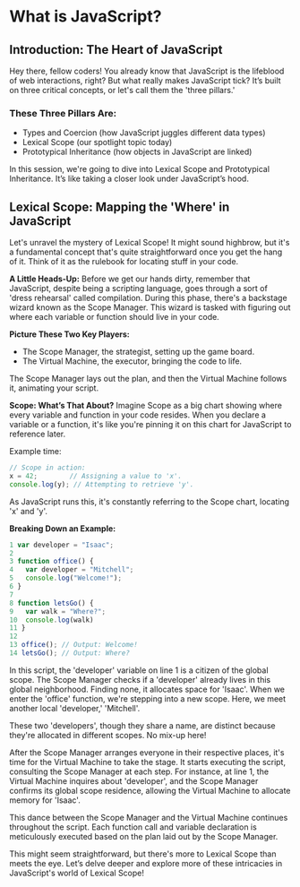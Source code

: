 # What is JavaScript?

## Introduction: The Heart of JavaScript

Hey there, fellow coders! You already know that JavaScript is the lifeblood of web interactions, right? But what really makes JavaScript tick? It’s built on three critical concepts, or let's call them the 'three pillars.'

### **These Three Pillars Are:** 

- Types and Coercion (how JavaScript juggles different data types)
- Lexical Scope (our spotlight topic today)
- Prototypical Inheritance (how objects in JavaScript are linked)

In this session, we're going to dive into Lexical Scope and Prototypical Inheritance. It’s like taking a closer look under JavaScript’s hood.

## Lexical Scope: Mapping the 'Where' in JavaScript

Let's unravel the mystery of Lexical Scope! It might sound highbrow, but it's a fundamental concept that's quite straightforward once you get the hang of it. Think of it as the rulebook for locating stuff in your code.

**A Little Heads-Up:**
Before we get our hands dirty, remember that JavaScript, despite being a scripting language, goes through a sort of 'dress rehearsal' called compilation. During this phase, there's a backstage wizard known as the Scope Manager. This wizard is tasked with figuring out where each variable or function should live in your code.

**Picture These Two Key Players:**
- The Scope Manager, the strategist, setting up the game board.
- The Virtual Machine, the executor, bringing the code to life.

The Scope Manager lays out the plan, and then the Virtual Machine follows it, animating your script.

**Scope: What’s That About?**
Imagine Scope as a big chart showing where every variable and function in your code resides. When you declare a variable or a function, it's like you're pinning it on this chart for JavaScript to reference later.

Example time:
```Javascript
// Scope in action:
x = 42;        // Assigning a value to 'x'.
console.log(y); // Attempting to retrieve 'y'.

```

As JavaScript runs this, it's constantly referring to the Scope chart, locating 'x' and 'y'.

**Breaking Down an Example:**

```Javascript
1 var developer = "Isaac";
2
3 function office() {
4   var developer = "Mitchell";
5   console.log("Welcome!");
6 } 
7
8 function letsGo() {
9   var walk = "Where?";
10  console.log(walk)
11 }
12
13 office(); // Output: Welcome!
14 letsGo(); // Output: Where?
```

In this script, the 'developer' variable on line 1 is a citizen of the global scope. The Scope Manager checks if a 'developer' already lives in this global neighborhood. Finding none, it allocates space for 'Isaac'. When we enter the 'office' function, we're stepping into a new scope. Here, we meet another local 'developer,' 'Mitchell'.

These two 'developers', though they share a name, are distinct because they're allocated in different scopes. No mix-up here!

After the Scope Manager arranges everyone in their respective places, it's time for the Virtual Machine to take the stage. It starts executing the script, consulting the Scope Manager at each step. For instance, at line 1, the Virtual Machine inquires about 'developer', and the Scope Manager confirms its global scope residence, allowing the Virtual Machine to allocate memory for 'Isaac'.

This dance between the Scope Manager and the Virtual Machine continues throughout the script. Each function call and variable declaration is meticulously executed based on the plan laid out by the Scope Manager.

This might seem straightforward, but there's more to Lexical Scope than meets the eye. Let’s delve deeper and explore more of these intricacies in JavaScript's world of Lexical Scope!
